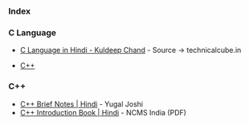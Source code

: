 ### Index

### C Language

* [C Language in Hindi - Kuldeep Chand](https://drive.google.com/file/d/1uS1weTyWshzvuIlvwuew5Cma7U1r2h7w/view) - Source -> technicalcube.in

* [C++](#cpp)


### <a id="cpp"></a>C++

* [C++ Brief Notes \| Hindi](https://ehindistudy.com/2020/12/01/cpp-notes-in-hindi/) - Yugal Joshi
* [C++ Introduction Book \| Hindi](https://ncsmindia.com/wp-content/uploads/2012/04/c++-hindi.pdf) - NCMS India (PDF)
